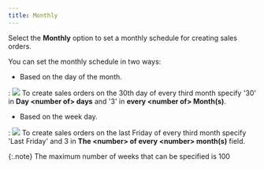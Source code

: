 ```yaml
---
title: Monthly
---
```



Select the **Monthly** option to  set a monthly schedule for creating sales orders.


You can set the monthly schedule in two ways:

- Based on the  day of the month.

: ![]({{site.sp_baseurl}}/img/example.gif) To  create sales orders on the 30th day of every third month specify '30'  in **Day &lt;number of&gt; days**  and '3' in **every &lt;number of&gt; Month(s)**.

- Based on the  week day.

: ![]({{site.sp_baseurl}}/img/example.gif) To  create sales orders on the last Friday of every third month specify 'Last  Friday' and  3 in **The &lt;number&gt; of every &lt;number&gt; 
 month(s)** field.


{:.note}
The maximum number of weeks that can be specified is  100
